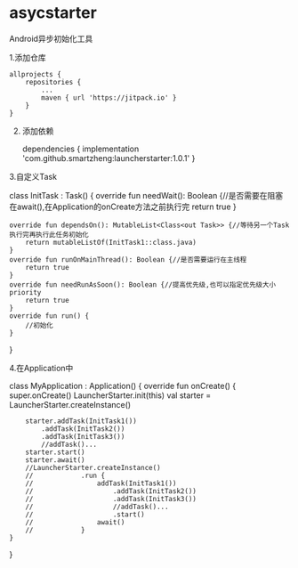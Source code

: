 # asycstarter
Android异步初始化工具

1.添加仓库

	allprojects {
		repositories {
			...
			maven { url 'https://jitpack.io' }
		}
	}
2. 添加依赖

	dependencies {
	        implementation 'com.github.smartzheng:launcherstarter:1.0.1'
	}
  
  
3.自定义Task

class InitTask : Task() {
    override fun needWait(): Boolean {//是否需要在阻塞在await(),在Application的onCreate方法之前执行完
        return true
    }

    override fun dependsOn(): MutableList<Class<out Task>> {//等待另一个Task执行完再执行此任务初始化
        return mutableListOf(InitTask1::class.java)
    }
    override fun runOnMainThread(): Boolean {//是否需要运行在主线程
        return true
    }
    override fun needRunAsSoon(): Boolean {//提高优先级,也可以指定优先级大小priority
        return true
    }
    override fun run() {
        //初始化
    }
}


4.在Application中

class MyApplication : Application() {
    override fun onCreate() {
        super.onCreate()
        LauncherStarter.init(this)
        val starter = LauncherStarter.createInstance()

        starter.addTask(InitTask1())
            .addTask(InitTask2())
            .addTask(InitTask3())
            //addTask()...
        starter.start()
        starter.await()
        //LauncherStarter.createInstance()
        //            .run {
        //                addTask(InitTask1())
        //                    .addTask(InitTask2())
        //                    .addTask(InitTask3())
        //                    //addTask()...
        //                    .start()
        //                await()
        //            }
    }
}
























